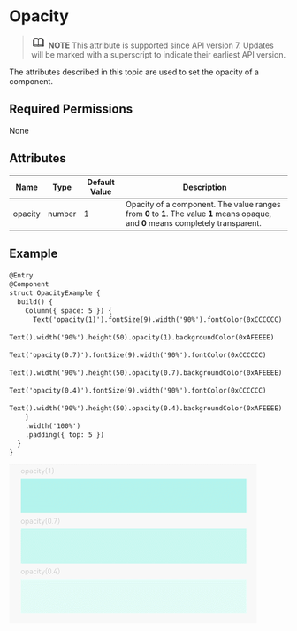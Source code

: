 # Opacity


> ![icon-note.gif](public_sys-resources/icon-note.gif) **NOTE**
> This attribute is supported since API version 7. Updates will be marked with a superscript to indicate their earliest API version.


The attributes described in this topic are used to set the opacity of a component.


## Required Permissions

None


## Attributes


  | Name | Type | Default Value | Description | 
| -------- | -------- | -------- | -------- |
| opacity | number | 1 | Opacity of a component. The value ranges from **0** to **1**. The value **1** means opaque, and **0** means completely transparent. | 


## Example

  
```
@Entry
@Component
struct OpacityExample {
  build() {
    Column({ space: 5 }) {
      Text('opacity(1)').fontSize(9).width('90%').fontColor(0xCCCCCC)
      Text().width('90%').height(50).opacity(1).backgroundColor(0xAFEEEE)
      Text('opacity(0.7)').fontSize(9).width('90%').fontColor(0xCCCCCC)
      Text().width('90%').height(50).opacity(0.7).backgroundColor(0xAFEEEE)
      Text('opacity(0.4)').fontSize(9).width('90%').fontColor(0xCCCCCC)
      Text().width('90%').height(50).opacity(0.4).backgroundColor(0xAFEEEE)
    }
    .width('100%')
    .padding({ top: 5 })
  }
}
```

![en-us_image_0000001256858385](figures/en-us_image_0000001256858385.gif)
